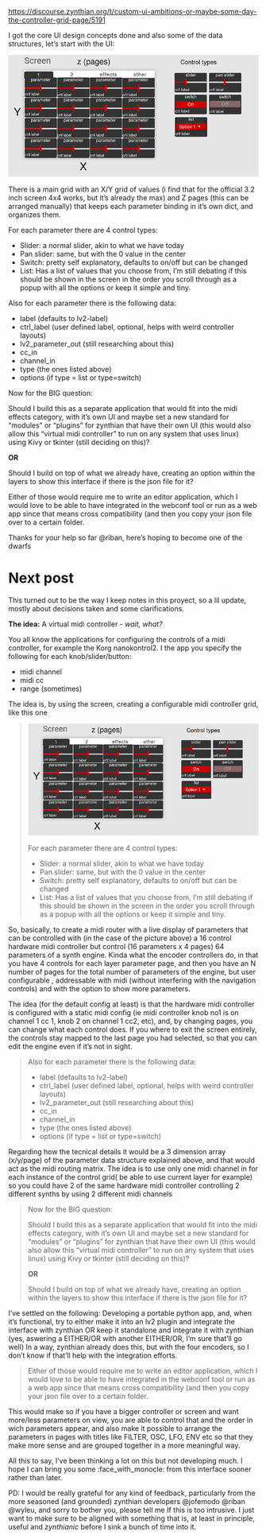 https://discourse.zynthian.org/t/custom-ui-ambitions-or-maybe-some-day-the-controller-grid-page/5191

I got the core UI design concepts done and also some of the data structures, let’s start with the UI:

![UI Design](/media/Ui.png)

There is a main grid with an X/Y grid of values (i find that for the official 3.2 inch screen 4x4 works, but it’s already the max) and Z pages (this can be arranged manually) that keeps each parameter binding in it’s own dict, and organizes them.

For each parameter there are 4 control types:

* Slider: a normal slider, akin to what we have today
* Pan slider: same, but with the 0 value in the center
* Switch: pretty self explanatory, defaults to on/off but can be changed
* List: Has a list of values that you choose from, I’m still debating if this should be shown in the screen in the order you scroll through as a popup with all the options or keep it simple and tiny.

Also for each parameter there is the following data:

* label (defaults to lv2-label)
* ctrl_label (user defined label, optional, helps with weird controller layouts)
* lv2_parameter_out (still researching about this)
* cc_in
* channel_in
* type (the ones listed above)
* options (if type = list or type=switch)

Now for the BIG question:

Should I build this as a separate application that would fit into the midi effects category, with it’s own UI and maybe set a new standard for “modules” or “plugins” for zynthian that have their own UI (this would also allow this “virtual midi controller” to run on any system that uses linux) using Kivy or tkinter (still deciding on this)?

**OR**

Should I build on top of what we already have, creating an option within the layers to show this interface if there is the json file for it?

Either of those would require me to write an editor application, which I would love to be able to have integrated in the webconf tool or run as a web app since that means cross compatibility (and then you copy your json file over to a certain folder.

Thanks for your help so far @riban, here’s hoping to become one of the dwarfs

# Next post

This turned out to be the way I keep notes in this proyect, so a lil update, mostly about decisions taken and some clarifications.

**The idea:**
A virtual midi controller - *wait, what?*

You all know the applications for configuring the controls of a midi controller, for example the Korg nanokontrol2.
I the app you specify the following for each knob/slider/button:

* midi channel
* midi cc
* range (sometimes)

The idea is, by using the screen, creating a configurable midi controller grid, like this one

> ![UI Design](/media/Ui.png)
>
>
>
> For each parameter there are 4 control types:
>
>
>
> * Slider: a normal slider, akin to what we have today
> * Pan slider: same, but with the 0 value in the center
> * Switch: pretty self explanatory, defaults to on/off but can be changed
> * List: Has a list of values that you choose from, I’m still debating if this should be shown in the screen in the order you scroll through as a popup with all the options or keep it simple and tiny.

So, basically, to create a midi router with a live display of parameters that can be controlled with (in the case of the picture above) a 16 control hardware midi controller but control (16 parameters x 4 pages) 64 parameters of a synth engine.
Kinda what the encoder controllers do, in that you have 4 controls for each layer parameter page, and then you have an N number of pages for the total number of parameters of the engine, but user configurable , addressable with midi (without interfering with the navigation controls) and with the option to show more parameters.

The idea (for the default config at least) is that the hardware midi controller is configured with a static midi config (ie midi controller knob no1 is on channel 1 cc 1, knob 2 on channel 1 cc2, etc), and, by changing pages, you can change what each control does. If you where to exit the screen entirely, the controls stay mapped to the last page you had selected, so that you can edit the engine even if it’s not in sight.

> Also for each parameter there is the following data:
>
>
>
> * label (defaults to lv2-label)
> * ctrl_label (user defined label, optional, helps with weird controller layouts)
> * lv2_parameter_out (still researching about this)
> * cc_in
> * channel_in
> * type (the ones listed above)
> * options (if type = list or type=switch)

Regarding how the tecnical details it would be a 3 dimension array (x/y/page) of the parameter data structure explained above, and that would act as the midi routing matrix. The idea is to use only one midi channel in for each instance of the control grid( be able to use current layer for example) so you could have 2 of the same hardware midi controller controlling 2 different synths by using 2 different midi channels

> Now for the BIG question:
>
>
>
> Should I build this as a separate application that would fit into the midi effects category, with it’s own UI and maybe set a new standard for “modules” or “plugins” for zynthian that have their own UI (this would also allow this “virtual midi controller” to run on any system that uses linux) using Kivy or tkinter (still deciding on this)?
>
>
>
> **OR**
>
>
>
> Should I build on top of what we already have, creating an option within the layers to show this interface if there is the json file for it?

I’ve settled on the following:
Developing a portable python app, and, when it’s functional, try to either make it into an lv2 plugin and integrate the interface with zynthian OR keep it standalone and integrate it with zynthian (yes, aswering a EITHER/OR with another EITHER/OR, I’m sure that’ll go well) In a way, zynthian already does this, but with the four encoders, so I don’t know if that’ll help with the integration efforts.

> Either of those would require me to write an editor application, which I would love to be able to have integrated in the webconf tool or run as a web app since that means cross compatibility (and then you copy your json file over to a certain folder.

This would make so if you have a bigger controller or screen and want more/less parameters on view, you are able to control that and the order in wich parameters appear, and also make it possible to arrange the parameters in pages with titles like FILTER, OSC, LFO, ENV etc so that they make more sense and are grouped together in a more meaningful way.

All this to say, I’ve been thinking a lot on this but not developing much. I hope I can bring you some :face_with_monocle: from this interface sooner rather than later.

PD: I would be really grateful for any kind of feedback, particularly from the more seasoned (and grounded) zynthian developers @jofemodo @riban @wyleu, and sorry to bother you, please tell me If this is too intrusive. I just want to make sure to be aligned with something that is, at least in principle, useful and *zynthianic* before I sink a bunch of time into it.
